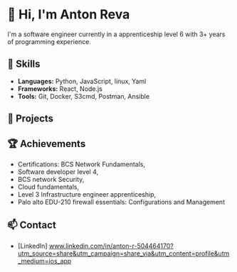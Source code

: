 # 👋 Hi, I'm Anton Reva
I'm a software engineer currently in a apprenticeship level 6 with 3+ years of programming experience.

## 🧰 Skills
- **Languages:** Python, JavaScript, linux, Yaml
- **Frameworks:** React, Node.js
- **Tools:** Git, Docker, S3cmd, Postman, Ansible

## 📂 Projects

## 🏆 Achievements
- Certifications: BCS Network Fundamentals,
- Software developer level 4,
- BCS network Security,
- Cloud fundamentals,
- Level 3 Infrastructure engineer apprenticeship,
- Palo alto EDU-210 firewall essentials: Configurations and Management 

## 📫 Contact
- [LinkedIn] www.linkedin.com/in/anton-r-504464170?utm_source=share&utm_campaign=share_via&utm_content=profile&utm_medium=ios_app


